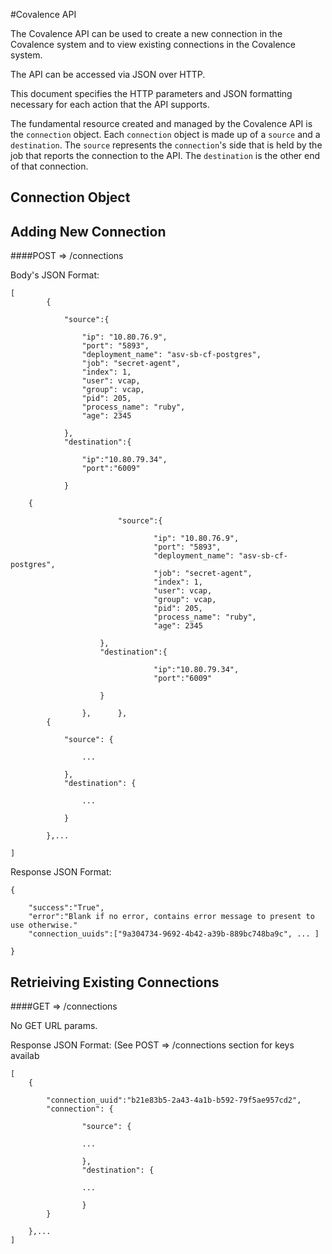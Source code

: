 #Covalence API

The Covalence API can be used to create a new connection in the Covalence system and to view existing
connections in the Covalence system. 

The API can be accessed via JSON over HTTP.

This document specifies the HTTP parameters and JSON formatting necessary for each action that the API supports. 

The fundamental resource created and managed by the Covalence API is the `connection` object. Each `connection` object is made up of a 
`source` and a `destination`. The `source` represents the `connection`'s side that is held by the job that reports the connection to the API. 
The `destination` is the other end of that connection. 

## Connection Object

## Adding New Connection

####POST => /connections

Body's JSON Format:
```
[	
		{

			"source":{

				"ip": "10.80.76.9",
				"port": "5893",
				"deployment_name": "asv-sb-cf-postgres",
				"job": "secret-agent",
				"index": 1,
				"user": vcap,
				"group": vcap,
				"pid": 205,
				"process_name": "ruby",
				"age": 2345

		    },
		    "destination":{

				"ip":"10.80.79.34",
				"port":"6009"

		    }

    {

                        "source":{

                                "ip": "10.80.76.9",
                                "port": "5893",
                                "deployment_name": "asv-sb-cf-postgres",
                                "job": "secret-agent",
                                "index": 1,
                                "user": vcap,
                                "group": vcap,
                                "pid": 205,
                                "process_name": "ruby",
                                "age": 2345

                    },
                    "destination":{

                                "ip":"10.80.79.34",
                                "port":"6009"

                    }

                },		},
		{

			"source": {

				...

			},
			"destination": {

				...	

			}
		
		},...

]
```

Response JSON Format:
```
{
    
    "success":"True",
    "error":"Blank if no error, contains error message to present to use otherwise."
    "connection_uuids":["9a304734-9692-4b42-a39b-889bc748ba9c", ... ]
    
}
```


## Retrieiving Existing Connections

####GET => /connections

No GET URL params. 

Response JSON Format:
(See POST => /connections section for keys availab
```
[
	{	

		"connection_uuid":"b21e83b5-2a43-4a1b-b592-79f5ae957cd2",
		"connection": {
		
				"source": {
     
				...			
	
				},
				"destination": {    

				...

				}			
		}

	},...
]
```